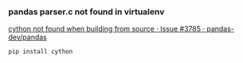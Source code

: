 ### pandas parser.c not found in virtualenv


[cython not found when building from source · Issue #3785 · pandas-dev/pandas](https://github.com/pandas-dev/pandas/issues/3785)


 

```
pip install cython
```
